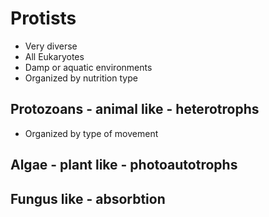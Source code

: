 # Protists
- Very diverse
- All Eukaryotes
- Damp or aquatic environments
- Organized by nutrition type

## Protozoans - animal like - heterotrophs

- Organized by type of movement


## Algae - plant like - photoautotrophs

## Fungus like - absorbtion